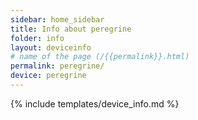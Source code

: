 ```yaml
---
sidebar: home_sidebar
title: Info about peregrine
folder: info
layout: deviceinfo
# name of the page (/{{permalink}}.html)
permalink: peregrine/
device: peregrine
---
```

{% include templates/device_info.md %}
